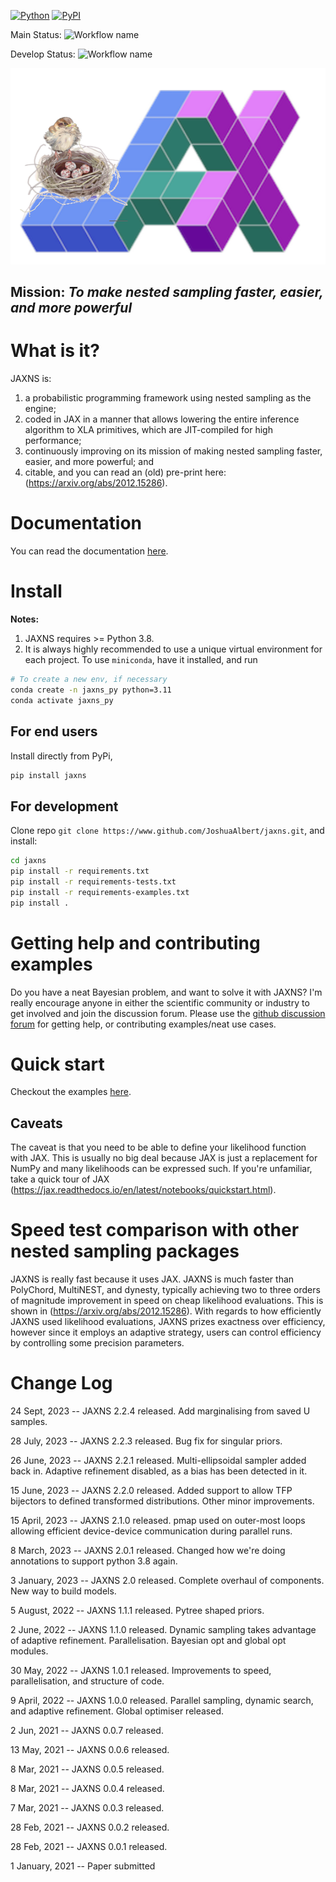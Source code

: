 [![Python](https://img.shields.io/pypi/pyversions/jaxns.svg)](https://badge.fury.io/py/jaxns)
[![PyPI](https://badge.fury.io/py/jaxns.svg)](https://badge.fury.io/py/jaxns)

Main
Status: ![Workflow name](https://github.com/JoshuaAlbert/FairAsyncRLock/actions/workflows/unittests.yml/badge.svg?branch=main)

Develop
Status: ![Workflow name](https://github.com/JoshuaAlbert/FairAsyncRLock/actions/workflows/unittests.yml/badge.svg?branch=develop)

![JAXNS](https://github.com/Joshuaalbert/jaxns/raw/main/jaxns_logo.png)

## Mission: _To make nested sampling **faster, easier, and more powerful**_

# What is it?

JAXNS is:

1) a probabilistic programming framework using nested sampling as the engine;
2) coded in JAX in a manner that allows lowering the entire inference algorithm to XLA primitives, which are
   JIT-compiled for high performance;
3) continuously improving on its mission of making nested sampling faster, easier, and more powerful; and
4) citable, and you can read an (old) pre-print here: (https://arxiv.org/abs/2012.15286).

# Documentation

You can read the documentation [here](https://jaxns.readthedocs.io/en/latest/#).

# Install

**Notes:**

1. JAXNS requires >= Python 3.8.
2. It is always highly recommended to use a unique virtual environment for each project.
   To use `miniconda`, have it installed, and run

```bash
# To create a new env, if necessary
conda create -n jaxns_py python=3.11
conda activate jaxns_py
```

## For end users

Install directly from PyPi,

```bash
pip install jaxns
```

## For development

Clone repo `git clone https://www.github.com/JoshuaAlbert/jaxns.git`, and install:

```bash
cd jaxns
pip install -r requirements.txt
pip install -r requirements-tests.txt
pip install -r requirements-examples.txt
pip install .
```

# Getting help and contributing examples

Do you have a neat Bayesian problem, and want to solve it with JAXNS?
I'm really encourage anyone in either the scientific community or industry to get involved and join the discussion
forum.
Please use the [github discussion forum](https://github.com/Joshuaalbert/jaxns/discussions) for getting help, or
contributing examples/neat use cases.

# Quick start

Checkout the examples [here](https://jaxns.readthedocs.io/en/latest/#).

## Caveats

The caveat is that you need to be able to define your likelihood function with JAX. This is usually no big deal because
JAX is just a replacement for NumPy and many likelihoods can be expressed such.
If you're unfamiliar, take a quick tour of JAX (https://jax.readthedocs.io/en/latest/notebooks/quickstart.html).

# Speed test comparison with other nested sampling packages

JAXNS is really fast because it uses JAX.
JAXNS is much faster than PolyChord, MultiNEST, and dynesty, typically achieving two to three orders of magnitude
improvement in speed on cheap likelihood evaluations.
This is shown in (https://arxiv.org/abs/2012.15286). With regards to how efficiently JAXNS used likelihood evaluations,
JAXNS prizes exactness over efficiency, however since it employs an adaptive strategy, users can control efficiency by
controlling some precision parameters.

# Change Log

24 Sept, 2023 -- JAXNS 2.2.4 released. Add marginalising from saved U samples.

28 July, 2023 -- JAXNS 2.2.3 released. Bug fix for singular priors.

26 June, 2023 -- JAXNS 2.2.1 released. Multi-ellipsoidal sampler added back in. Adaptive refinement disabled, as a bias
has been detected in it.

15 June, 2023 -- JAXNS 2.2.0 released. Added support to allow TFP bijectors to defined transformed distributions. Other
minor improvements.

15 April, 2023 -- JAXNS 2.1.0 released. pmap used on outer-most loops allowing efficient device-device communication
during parallel runs.

8 March, 2023 -- JAXNS 2.0.1 released. Changed how we're doing annotations to support python 3.8 again.

3 January, 2023 -- JAXNS 2.0 released. Complete overhaul of components. New way to build models.

5 August, 2022 -- JAXNS 1.1.1 released. Pytree shaped priors.

2 June, 2022 -- JAXNS 1.1.0 released. Dynamic sampling takes advantage of adaptive refinement. Parallelisation. Bayesian
opt and global opt modules.

30 May, 2022 -- JAXNS 1.0.1 released. Improvements to speed, parallelisation, and structure of code.

9 April, 2022 -- JAXNS 1.0.0 released. Parallel sampling, dynamic search, and adaptive refinement. Global optimiser
released.

2 Jun, 2021 -- JAXNS 0.0.7 released.

13 May, 2021 -- JAXNS 0.0.6 released.

8 Mar, 2021 -- JAXNS 0.0.5 released.

8 Mar, 2021 -- JAXNS 0.0.4 released.

7 Mar, 2021 -- JAXNS 0.0.3 released.

28 Feb, 2021 -- JAXNS 0.0.2 released.

28 Feb, 2021 -- JAXNS 0.0.1 released.

1 January, 2021 -- Paper submitted
